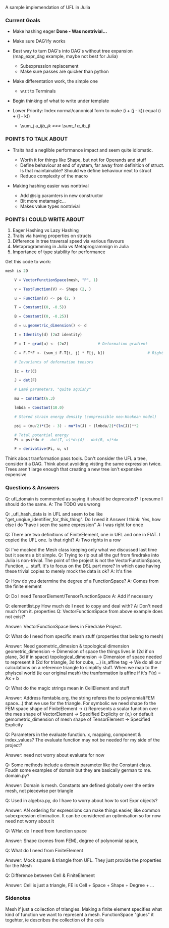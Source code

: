 A sample implemendation of UFL in Julia

### Current Goals


* Make hashing eager **Done - Was nontrivial...**

* Make sure DAG'ify works
* Best way to turn DAG's into DAG's without tree expansion (map_expr_dag example, maybe not best for Julia)
  - Subexpression replacement
  - Make sure passes are quicker than python
* Make differentation work, the simple one
  - w.r.t to Terminals
* Begin thinking of what to write under template
* Lower Priority: Index normal/canonical form to make (i + (j - k)) equal (i + (j - k))
  - \sum_j a_ij*b_jk === \sum_l a_i*b_jl


### POINTS TO TALK ABOUT
* Traits had a neglible performance impact and seem quite idiomatic. 
  - Worth it for things like Shape, but not for Operands and stuff
  - Define behaviour at end of system, far away from definition of struct. Is that maintainable? Should we define behaviour next to struct
  - Reduce complexity of the macro

* Making hashing easier was nontrival
  - Add @sig paramters in new constructor 
  - Bit more metamagic...
  - Makes value types nontrivial

### POINTS I COULD WRITE ABOUT
1. Eager Hashing vs Lazy Hashing
2. Traits via having properties on structs
3. Difference in tree traversal speed via various flavours
4. Metaprogramming in Julia vs Metaprogrammign in Julia
5. Importance of type stability for performance


Get this code to work:
```julia 
mesh is 2D

    V = VectorFunctionSpace(mesh, "P", 1)

    v = TestFunction(V) <- Shape (2, )

    u = Function(V) <- pe (2, )

    T = Constant((0, -0.5))

    B = Constant((0, -0.25))

    d = u.geometric_dimension() <- d

    I = Identity(d) (2x2 identity)

    F = I + grad(u) <- (2x2)             # Deformation gradient

    C = F.T*F <- (sum_i F.T[i, j] * F[j, k])                   # Right Cauchy-Green tensor

    # Invariants of deformation tensors

    Ic = tr(C)

    J = det(F)

    # Lamé parameters, "quite squishy"

    mu = Constant(6.3)

    lmbda = Constant(10.0)

    # Stored strain energy density (compressible neo-Hookean model)

    psi = (mu/2)*(Ic - 3) - mu*ln(J) + (lmbda/2)*(ln(J))**2

    # Total potential energy
    Pi = psi*dx # - dot(T, u)*ds(4) - dot(B, u)*dx

    F = derivative(Pi, u, v)
```

Think about tranformation pass tools. Don't consider the UFL a tree, consider it a DAG. Think about avoiiding visting the same expression twice. Trees aren't large enough that creating a new tree isn't expensive expensive

### Questions & Answers

Q: ufl_domain is commented as saying it should be deprecated? I presume I should do the same.
A: The TODO was wrong

Q: _ufl_hash_data is in UFL and seem to be like "get_unqiue_identifier_for_this_thing". Do I need it
Answer I think: Yes, how else i do "have i seen the same expression"
A: I was right for once

Q: There are two definitions of FiniteElement, one in UFL and one in FIAT. I copied the UFL one. Is that right?
A: Two rights in a row


Q: I've mocked the Mesh class keeping only what we discussed last time but it seems a bit simple.
Q: Trying to rip out all the guf from firedrake into Julia is non-trivial. The point of the project is not the VectorFunctionSpace, Function, ... stuff. It's to focus on the DSL part more? In which case having these trivial copies to merely mock the data is ok?
A: It's fine

Q: How do you determine the degree of a FunctionSpace?
A: Comes from the finite element

Q: Do I need TensorElement/TensorFunctionSpace
A: Add if necessary

Q: elementlist.py How much do I need to copy and deal with?
A: Don't need much from it. properties
Q: VectorFunctionSpace from above example does not exist?

Answer: VectorFunctionSpace lives in Firedrake Project.

Q: What do I need from specific mesh stuff (properties that belong to mesh)

Answer: Need geometric_dimesion & topological dimension
geometric_dimension -> Dimension of space the things lives in (2d if on plane, 3d if in space)
topological_dimension -> Dimension of space needed to represent it (2d for triangle, 3d for cube, ...)
is_affine tag -> We do all our calculations on a reference triangle to simplify stuff. When we map to the phyiscal world (ie our original mesh) the tranformation is affine if it's F(x) = Ax + b

Q: What do the magic strings mean in CellElement and stuff

Answer: Address femtable.org, the string referes the to polynomial(FEM space...) that we use for the triangle.
For symbolic we need shape fo the FEM space
shape of FiniteElement -> () Represents a scalar function over the mes 
shape of VectorElement -> Specified Explicity or (x,) or default gemometric_dimension of mesh 
shape of TensorElement -> Specified Explicity

Q: Parameters in the evaluate function. x, mapping, component & index_values? The evaluate function may not be needed for my side of the project?

Answer: need not worry about evaluate for now

Q: Some methods include a domain parameter like the Constant class. Foudn some examples of domain but they are basically german to me. domain.py?

Answer: Domain is mesh. Constants are defined globally over the entire mesh, not piecewise per triangle

Q: Used in algebra.py, do I have to worry about how to sort Expr objects?

Answer: AN ordering for expressions can make things easier, like common subexpression elimination. It can be considered an optimisation so for now need not worry about it

Q: WHat do I need from function space

Answer: Shape (comes from FEM),
degree of polynomial space,

Q: What do I need from FiniteElement

Answer: Mock square & triangle from UFL. They just provide the properties for the Mesh

Q: Difference between Cell & FiniteElement

Answer: Cell is just a triangle, FE is Cell + Space + Shape + Degree + ...

### Sidenotes
Mesh if just a collection of triangles. Making a finite element specifies what kind of function we want to represent a mesh. FunctionSpace "glues" it togehter, ie describes the collection of the cells
